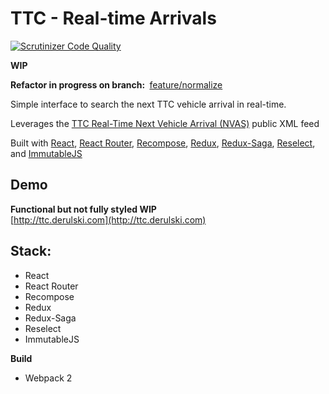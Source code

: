 # TTC - Real-time Arrivals
[![Scrutinizer Code Quality](https://scrutinizer-ci.com/g/macder/ttc-react/badges/quality-score.png?b=master)](https://scrutinizer-ci.com/g/macder/ttc-react/?branch=master)

**WIP**

**Refactor in progress on branch:&nbsp;** [feature/normalize](https://github.com/macder/ttc-react/tree/feature/refactor-normalize)

Simple interface to search the next TTC vehicle arrival in real-time.

Leverages the [TTC Real-Time Next Vehicle Arrival (NVAS)](https://www1.toronto.ca/wps/portal/contentonly?vgnextoid=4427790e6f21d210VgnVCM1000003dd60f89RCRD&vgnextchannel=1a66e03bb8d1e310VgnVCM10000071d60f89RCRD) public XML feed

Built with [React](https://facebook.github.io/react/), [React Router](https://reacttraining.com/react-router/), [Recompose](https://github.com/acdlite/recompose), [Redux](http://redux.js.org/), [Redux-Saga](https://redux-saga.js.org/), [Reselect](https://github.com/reactjs/reselect), and [ImmutableJS](https://facebook.github.io/immutable-js/docs/#/)

## Demo
**Functional but not fully styled WIP**<br>
[http://ttc.derulski.com](http://ttc.derulski.com)

## Stack:
* React
* React Router
* Recompose
* Redux
* Redux-Saga
* Reselect
* ImmutableJS

**Build**
* Webpack 2
